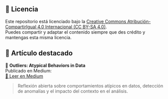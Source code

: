 ## 📝 Licencia

Este repositorio está licenciado bajo la [Creative Commons Atribución-CompartirIgual 4.0 Internacional (CC BY-SA 4.0)](https://creativecommons.org/licenses/by-sa/4.0/deed.es).  
Puedes compartir y adaptar el contenido siempre que des crédito y mantengas esta misma licencia.

## 🧠 Artículo destacado

📖 **Outliers: Atypical Behaviors in Data**  
Publicado en Medium:  
[🔗 Leer en Medium](https://hummerfire.medium.com/outliers-atypical-behaviors-in-data-419e3b195700)

> Reflexión abierta sobre comportamientos atípicos en datos, detección de anomalías y el impacto del contexto en el análisis.
